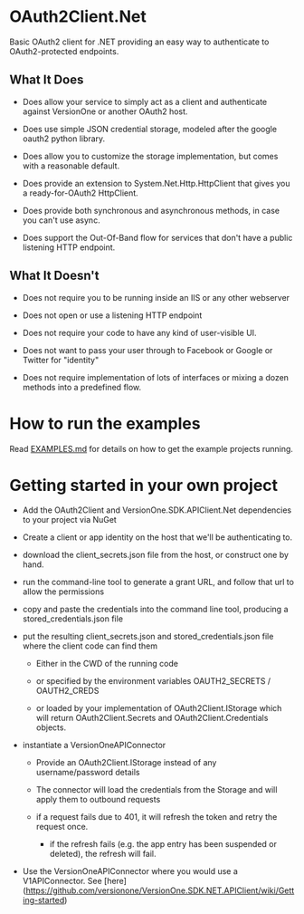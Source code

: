 OAuth2Client.Net
================

Basic OAuth2 client for .NET providing an easy way to authenticate to OAuth2-protected endpoints.


What It Does
------------

  * Does allow your service to simply act as a client and authenticate against VersionOne or another OAuth2 host.

  * Does use simple JSON credential storage, modeled after the google oauth2 python library.

  * Does allow you to customize the storage implementation, but comes with a reasonable default.

  * Does provide an extension to System.Net.Http.HttpClient that gives you a ready-for-OAuth2 HttpClient.

  * Does provide both synchronous and asynchronous methods, in case you can't use async.

  * Does support the Out-Of-Band flow for services that don't have a public listening HTTP endpoint.


What It Doesn't
---------------

  * Does not require you to be running inside an IIS or any other webserver

  * Does not open or use a listening HTTP endpoint

  * Does not require your code to have any kind of user-visible UI.

  * Does not want to pass your user through to Facebook or Google or Twitter for "identity"

  * Does not require implementation of lots of interfaces or mixing a dozen methods into a predefined flow.


How to run the examples
=======================

Read [EXAMPLES.md](EXAMPLES.md) for details on how to get the example projects running.


Getting started in your own project
===================================

* Add the OAuth2Client and VersionOne.SDK.APIClient.Net dependencies to your project via NuGet

* Create a client or app identity on the host that we'll be authenticating to.

* download the client_secrets.json file from the host, or construct one by hand.

* run the command-line tool to generate a grant URL, and follow that url to allow the permissions

* copy and paste the credentials into the command line tool, producing a stored_credentials.json file

* put the resulting client_secrets.json and stored_credentials.json file where the client code can find them

  * Either in the CWD of the running code

  * or specified by the environment variables OAUTH2_SECRETS / OAUTH2_CREDS

  * or loaded by your implementation of OAuth2Client.IStorage which will return OAuth2Client.Secrets and OAuth2Client.Credentials objects.



* instantiate a VersionOneAPIConnector

  * Provide an OAuth2Client.IStorage instead of any username/password details

  * The connector will load the credentials from the Storage and will apply them to outbound requests

  * if a request fails due to 401, it will refresh the token and retry the request once.

    * if the refresh fails (e.g. the app entry has been suspended or deleted), the refresh will fail.


* Use the VersionOneAPIConnector where you would use a V1APIConnector. See [here] (https://github.com/versionone/VersionOne.SDK.NET.APIClient/wiki/Getting-started)




